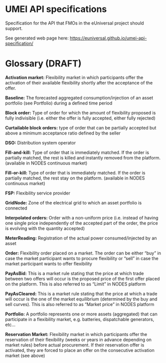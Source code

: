 # UMEI API specifications

Specification for the API that FMOs in the eUniversal project 
should support. 


See generated web page here: 
https://euniversal.github.io/umei-api-specification/

# Glossary (DRAFT)
**Activation market:** Flexibility market in which participants offer the activation of their available flexibility shortly after the acceptance of the offer.

**Baseline:** The forecasted aggregated consumption/injection of an asset portfolio (see Portfolio) during a defined time period

**Block order:** Type of order for which the amount of flexibility proposed is fully indivisible (i.e. either the offer is fully accepted, either fully rejected)

**Curtailable block orders:** type of order that can be partially accepted but above a minimum acceptance ratio defined by the seller

**DSO:** Distribution system operator

**Fill-and-kill:** Type of order that is immediately matched. If the order is partially matched, the rest is killed and instantly removed from the platform. (available in NODES continuous market)

**Fill-or-kill:** Type of order that is immediately matched. If the order is partially matched, the rest stay on the platform. (available in NODES continuous market)

**FSP:** Flexibility service provider

**GridNode:** Zone of the electrical grid to which an asset portfolio is connected 

**Interpolated orders:** Order with a non-uniform price (i.e. instead of having one single price independently of the accepted part of the order, the price is evolving with the quantity accepted)

**MeterReading:** Registration of the actual power consumed/injected by an asset

**Order:** Flexibility order placed on a market. The order can be either “buy” in case the market participant wants to procure flexibility or “sell” in case the market participant wants to offer flexibility

**PayAsBid:** This is a market rule stating that the price at which trade between two offers will occur is the proposed price of the first offer placed on the platform. This is also referred to as “Limit” in NODES platform

**PayAsCleared:** This is a market rule stating that the price at which a trade will occur is the one of the market equilibrium (determined by the buy and sell curves). This is also referred to as “Market price” in NODES platform

**Portfolio:** A portfolio represents one or more assets (aggregated) that can participate in a flexibility market, e.g. batteries, dispatchable generators, etc…

**Reservation Market:** Flexibility market in which participants offer the reservation of their flexibility (weeks or years in advance depending on market rules) before actual procurement. If their reservation offer is activated, they are forced to place an offer on the consecutive activation market (see above)
